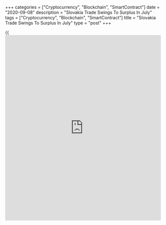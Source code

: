 +++
categories = ["Cryptocurrency", "Blockchain", "SmartContract"]
date = "2020-09-08"
description = "Slovakia Trade Swings To Surplus In July"
tags = ["Cryptocurrency", "Blockchain", "SmartContract"]
title = "Slovakia Trade Swings To Surplus In July"
type = "post"
+++

{{<iframe id="large-banner" src="https://www.bounty.group/#slide=26.0" width="100%" height="600" scrolling="no" style="border: 0px solid rgb(216, 221, 230); border-radius: 3px;">}}

Slovakia's trade balance swung to surplus in July as exports rose and
imports declined, data from the Statistical Office of the Slovak
Republic showed on Tuesday.

The trade balance registered a surplus of EUR 332.7 million in July
versus a deficit of EUR 253.1 million in the same month last year. In
June, the trade surplus was EUR 736.1 million.

Exports rose 0.8 percent annually in July and imports fell 8.9 percent.

For the January to July period, export and imports fell by 14.7 percent
and 14.5 percent, respectively, compared to the same period previous
year. The trade balance registered a deficit of EUR 499.3 million.

For comments and feedback [contact](https://www.playgroundfx.com/contact/): editorial@rtt[news](https://www.letsplayfx.com/blog/forex-news-website/).com

[Economic News][1]

 **What parts of the world are seeing the best (and worst) economic
performances lately? Click[here][2] to check out our [Econ Scorecard][2]
and find out! See up-to-the-moment [ranking](https://www.playgroundfx.com/blog/crypto-exchange-ranking/)s for the best and worst
performers in [GDP][2], [unemployment rate][3], [inflation][4] and much
more.**

   1. www.rtt[news](https://www.letsplayfx.com/blog/forex-news-website/).com/Content/EconomicNews.aspx
   2. www.rtt[news](https://www.letsplayfx.com/blog/forex-news-website/).com/economic-scorecard/world-rank/GDP/highest-performance.aspx
   3. www.rtt[news](https://www.letsplayfx.com/blog/forex-news-website/).com/economic-scorecard/world-rank/unemployment-rate/lowest-performance.aspx
   4. www.rtt[news](https://www.letsplayfx.com/blog/forex-news-website/).com/economic-scorecard/world-rank/CPI/highest-performance.aspx
